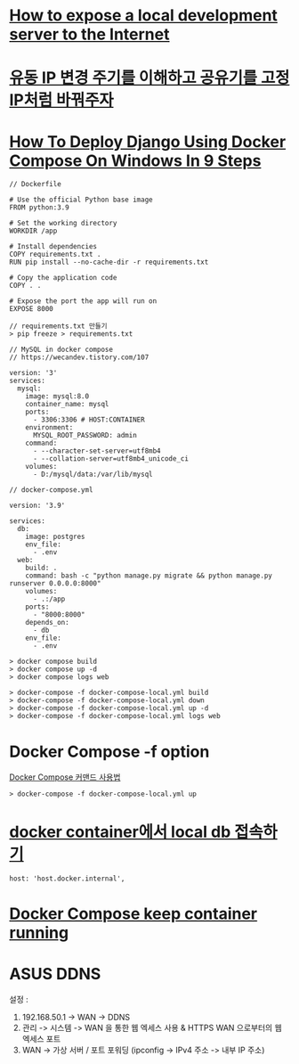 # [How to expose a local development server to the Internet](https://medium.com/botfuel/how-to-expose-a-local-development-server-to-the-internet-c31532d741cc)

# [유동 IP 변경 주기를 이해하고 공유기를 고정 IP처럼 바꿔주자](https://www.site.ne.kr/%EA%B3%B5%EC%9C%A0%EA%B8%B0-nas-%EC%9C%A0%EB%8F%99-ip-%EA%B3%A0%EC%A0%95-ip-%EB%8F%84%EB%A9%94%EC%9D%B8-ddns/)

# [How To Deploy Django Using Docker Compose On Windows In 9 Steps](https://medium.com/powered-by-django/deploy-django-using-docker-compose-windows-3068f2d981c4)

```
// Dockerfile

# Use the official Python base image
FROM python:3.9

# Set the working directory
WORKDIR /app

# Install dependencies
COPY requirements.txt .
RUN pip install --no-cache-dir -r requirements.txt

# Copy the application code
COPY . .

# Expose the port the app will run on
EXPOSE 8000
```

```
// requirements.txt 만들기
> pip freeze > requirements.txt
```

```
// MySQL in docker compose
// https://wecandev.tistory.com/107

version: '3'
services:
  mysql:
    image: mysql:8.0
    container_name: mysql
    ports:
      - 3306:3306 # HOST:CONTAINER
    environment:
      MYSQL_ROOT_PASSWORD: admin
    command:
      - --character-set-server=utf8mb4
      - --collation-server=utf8mb4_unicode_ci
    volumes:
      - D:/mysql/data:/var/lib/mysql
```

```
// docker-compose.yml

version: '3.9'

services:
  db:
    image: postgres
    env_file:
      - .env
  web:
    build: .
    command: bash -c "python manage.py migrate && python manage.py runserver 0.0.0.0:8000"
    volumes:
      - .:/app
    ports:
      - "8000:8000"
    depends_on:
      - db
    env_file:
      - .env
```

```
> docker compose build
> docker compose up -d
> docker compose logs web

> docker-compose -f docker-compose-local.yml build
> docker-compose -f docker-compose-local.yml down
> docker-compose -f docker-compose-local.yml up -d
> docker-compose -f docker-compose-local.yml logs web
```

# Docker Compose -f option

[Docker Compose 커맨드 사용법](https://www.daleseo.com/docker-compose/)

```
> docker-compose -f docker-compose-local.yml up
```

# [docker container에서 local db 접속하기](https://marklee1117.tistory.com/93)

```
host: 'host.docker.internal',
```

# [Docker Compose keep container running](https://stackoverflow.com/questions/38546755/docker-compose-keep-container-running)

# ASUS DDNS

설정 : 
1) 192.168.50.1 -> WAN -> DDNS 
2) 관리 -> 시스템 -> WAN 을 통한 웹 엑세스 사용 & HTTPS WAN 으로부터의 웹 엑세스 포트
3) WAN -> 가상 서버 / 포트 포워딩 (ipconfig ->  IPv4 주소 -> 내부 IP 주소)

